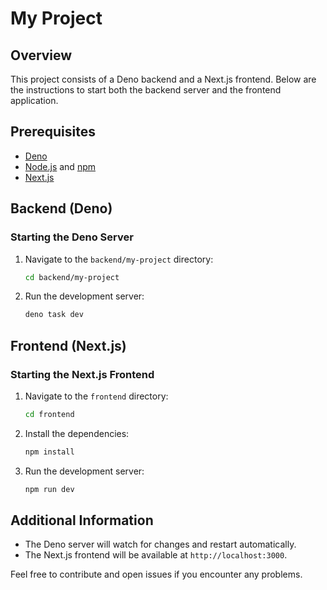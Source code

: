 # My Project

## Overview
This project consists of a Deno backend and a Next.js frontend. Below are the instructions to start both the backend server and the frontend application.

## Prerequisites
- [Deno](https://deno.land/#installation)
- [Node.js](https://nodejs.org/) and [npm](https://www.npmjs.com/)
- [Next.js](https://nextjs.org/)

## Backend (Deno)

### Starting the Deno Server
1. Navigate to the `backend/my-project` directory:
    ```sh
    cd backend/my-project
    ```
2. Run the development server:
    ```sh
    deno task dev
    ```

## Frontend (Next.js)

### Starting the Next.js Frontend
1. Navigate to the `frontend` directory:
    ```sh
    cd frontend
    ```
2. Install the dependencies:
    ```sh
    npm install
    ```
3. Run the development server:
    ```sh
    npm run dev
    ```

## Additional Information
- The Deno server will watch for changes and restart automatically.
- The Next.js frontend will be available at `http://localhost:3000`.

Feel free to contribute and open issues if you encounter any problems.